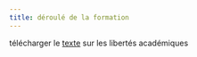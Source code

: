```yaml
---
title: déroulé de la formation
---
```


télécharger le [texte](libertés_académiques.odt) sur les libertés académiques

